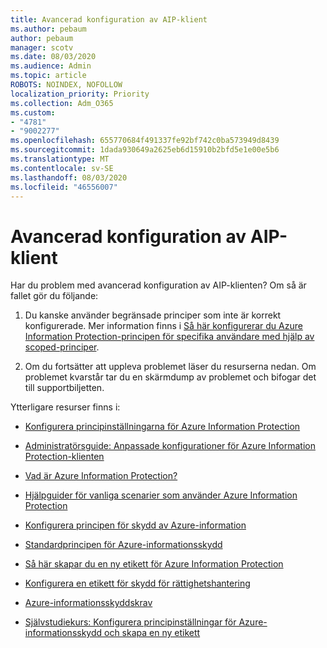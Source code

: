```yaml
---
title: Avancerad konfiguration av AIP-klient
ms.author: pebaum
author: pebaum
manager: scotv
ms.date: 08/03/2020
ms.audience: Admin
ms.topic: article
ROBOTS: NOINDEX, NOFOLLOW
localization_priority: Priority
ms.collection: Adm_O365
ms.custom:
- "4781"
- "9002277"
ms.openlocfilehash: 655770684f491337fe92bf742c0ba573949d8439
ms.sourcegitcommit: 1dada930649a2625eb6d15910b2bfd5e1e00e5b6
ms.translationtype: MT
ms.contentlocale: sv-SE
ms.lasthandoff: 08/03/2020
ms.locfileid: "46556007"
---
```

# <a name="aip-client-advanced-configuration"></a>Avancerad konfiguration av AIP-klient

Har du problem med avancerad konfiguration av AIP-klienten? Om så är fallet gör du följande:

1. Du kanske använder begränsade principer som inte är korrekt konfigurerade. Mer information finns i [Så här konfigurerar du Azure Information Protection-principen för specifika användare med hjälp av scoped-principer](https://docs.microsoft.com/azure/information-protection/configure-policy-scope).

2. Om du fortsätter att uppleva problemet läser du resurserna nedan. Om problemet kvarstår tar du en skärmdump av problemet och bifogar det till supportbiljetten.

Ytterligare resurser finns i:

- [Konfigurera principinställningarna för Azure Information Protection](https://docs.microsoft.com/azure/information-protection/configure-policy-settings)  
    
- [Administratörsguide: Anpassade konfigurationer för Azure Information Protection-klienten](https://docs.microsoft.com/azure/information-protection/rms-client/client-admin-guide-customizations)  
    
- [Vad är Azure Information Protection?](https://docs.microsoft.com/azure/information-protection/what-is-information-protection)  
    
- [Hjälpguider för vanliga scenarier som använder Azure Information Protection](https://docs.microsoft.com/azure/information-protection/how-to-guides)  
    
- [Konfigurera principen för skydd av Azure-information](https://docs.microsoft.com/azure/information-protection/deploy-use/configure-policy)  
    
- [Standardprincipen för Azure-informationsskydd](https://docs.microsoft.com/azure/information-protection/deploy-use/configure-policy-default)  
    
- [Så här skapar du en ny etikett för Azure Information Protection](https://docs.microsoft.com/azure/information-protection/deploy-use/configure-policy-new-label)  
    
- [Konfigurera en etikett för skydd för rättighetshantering](https://docs.microsoft.com/azure/information-protection/deploy-use/configure-policy-protection)  
    
- [Azure-informationsskyddskrav](https://docs.microsoft.com/azure/information-protection/get-started/requirements)

- [Självstudiekurs: Konfigurera principinställningar för Azure-informationsskydd och skapa en ny etikett](https://docs.microsoft.com/azure/information-protection/get-started/infoprotect-quick-start-tutorial)